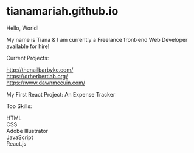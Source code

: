 # tianamariah.github.io
Hello, World! 

My name is Tiana & I am currently a Freelance front-end Web Developer available for hire! 

Current Projects: 

http://thenailbarbykc.com/<br>
https://drherbertlab.org/<br>
https://www.dawnmccuin.com/

My First React Project: An Expense Tracker


Top Skills: 

HTML<br>
CSS<br>
Adobe Illustrator<br>
JavaScript<br>
React.js 
